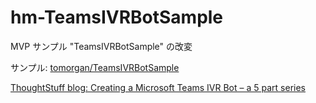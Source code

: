 # hm-TeamsIVRBotSample
MVP サンプル "TeamsIVRBotSample" の改変

サンプル: [tomorgan/TeamsIVRBotSample](https://github.com/tomorgan/TeamsIVRBotSample)

[ThoughtStuff blog: Creating a Microsoft Teams IVR Bot – a 5 part series](https://blog.thoughtstuff.co.uk/2019/02/creating-a-microsoft-teams-ivr-bot-a-5-part-series/)
